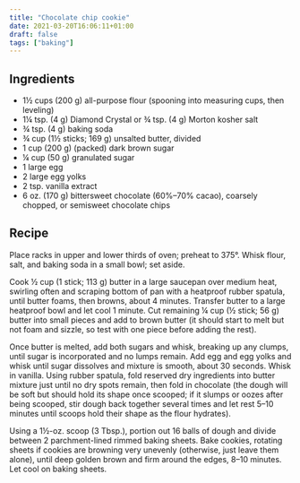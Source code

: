 ```yaml
---
title: "Chocolate chip cookie"
date: 2021-03-20T16:06:11+01:00
draft: false
tags: ["baking"]
---
```


## Ingredients

 - 1½ cups (200 g) all-purpose flour (spooning into measuring cups, then leveling)
 - 1¼ tsp. (4 g) Diamond Crystal or ¾ tsp. (4 g) Morton kosher salt
 - ¾ tsp. (4 g) baking soda
 - ¾ cup (1½ sticks; 169 g) unsalted butter, divided
 - 1 cup (200 g) (packed) dark brown sugar
 - ¼ cup (50 g) granulated sugar
 - 1 large egg
 - 2 large egg yolks
 - 2 tsp. vanilla extract
 - 6 oz. (170 g) bittersweet chocolate (60%–70% cacao), coarsely chopped, or semisweet chocolate chips

## Recipe

Place racks in upper and lower thirds of oven; preheat to 375°. Whisk flour, salt, and baking soda in a small bowl; set aside.

Cook ½ cup (1 stick; 113 g) butter in a large saucepan over medium heat, swirling often and scraping bottom of pan with a heatproof rubber spatula, until butter foams, then browns, about 4 minutes. Transfer butter to a large heatproof bowl and let cool 1 minute. Cut remaining ¼ cup (½ stick; 56 g) butter into small pieces and add to brown butter (it should start to melt but not foam and sizzle, so test with one piece before adding the rest).

Once butter is melted, add both sugars and whisk, breaking up any clumps, until sugar is incorporated and no lumps remain. Add egg and egg yolks and whisk until sugar dissolves and mixture is smooth, about 30 seconds. Whisk in vanilla. Using rubber spatula, fold reserved dry ingredients into butter mixture just until no dry spots remain, then fold in chocolate (the dough will be soft but should hold its shape once scooped; if it slumps or oozes after being scooped, stir dough back together several times and let rest 5–10 minutes until scoops hold their shape as the flour hydrates).

Using a 1½-oz. scoop (3 Tbsp.), portion out 16 balls of dough and divide between 2 parchment-lined rimmed baking sheets. Bake cookies, rotating sheets if cookies are browning very unevenly (otherwise, just leave them alone), until deep golden brown and firm around the edges, 8–10 minutes. Let cool on baking sheets.
